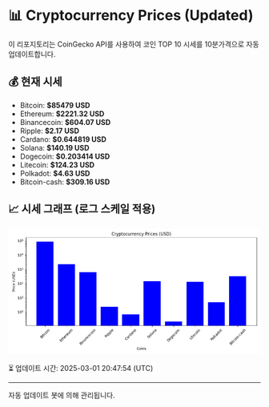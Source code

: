 
# 📊 Cryptocurrency Prices (Updated)

이 리포지토리는 CoinGecko API를 사용하여 코인 TOP 10 시세를 10분가격으로 자동 업데이트합니다.

## 💰 현재 시세
- Bitcoin: **$85479 USD**
- Ethereum: **$2221.32 USD**
- Binancecoin: **$604.07 USD**
- Ripple: **$2.17 USD**
- Cardano: **$0.644819 USD**
- Solana: **$140.19 USD**
- Dogecoin: **$0.203414 USD**
- Litecoin: **$124.23 USD**
- Polkadot: **$4.63 USD**
- Bitcoin-cash: **$309.16 USD**

## 📈 시세 그래프 (로그 스케일 적용)
![Crypto Prices](crypto_prices.png)

⏳ 업데이트 시간: 2025-03-01 20:47:54 (UTC)

---
자동 업데이트 봇에 의해 관리됩니다.
